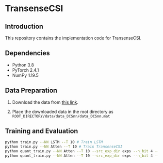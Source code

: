 # TransenseCSI

## Introduction
This repository contains the implementation code for TransenseCSI.

## Dependencies
- Python 3.8
- PyTorch 2.4.1
- NumPy 1.19.5

## Data Preparation

1. Download the data from [this link](https://cuhko365-my.sharepoint.com/:f:/g/personal/220019036_link_cuhk_edu_cn/EkZPCkqR78tCvAMFt3hhOzMBcysGvRYG_1s1ey13l7AJoA?e=pNWTzp).

2. Place the downloaded data in the root directory as `ROOT_DIRECTORY/data/data_DCSnn/data_DCSnn.mat`

## Training and Evaluation

```bash
python train.py --NN LSTM --T 10 # Train LSTM
python train.py --NN Atten --T 10 # Train TransenseCSI
python quant_train.py --NN Atten --T 10 --src_exp_dir exps --n_bit 4 --quantize uniform # Uniform quantization
python quant_train.py --NN Atten --T 10 --src_exp_dir exps --n_bit 4 --quantize opt # Proposed alternating quantization

